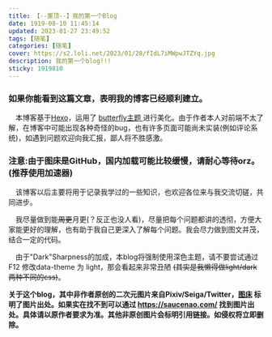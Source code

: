```yaml
---
title: 【--置顶--】我的第一个Blog 
date: 1919-08-10 11:45:14 
updated: 2023-01-27 23:49:52
tags: [随笔]
categories: [随笔]
cover: https://s2.loli.net/2023/01/28/fIdL7iMWpwJTZYq.jpg
description: 我的第一个blog!!!
sticky: 1919810
---
```

### 如果你能看到这篇文章，表明我的博客已经顺利建立。

&emsp;本博客基于[Hexo](https://hexo.io/zh-cn/index.html)，运用了 [butterfly主题 ](https://butterfly.js.org/)进行美化。由于作者本人对前端不太了解，在博客中可能出现各种奇怪的bug，也有许多页面可能尚未实装(例如评论系统)，如遇到问题欢迎向我汇报，鄙人将不胜感激。

### **注意:由于图床是GitHub，国内加载可能比较缓慢，请耐心等待orz。(推荐使用加速器)**

&emsp;该博客以后主要将用于记录我学过的一些知识，也欢迎各位来与我交流切磋，共同进步。

&emsp;我尽量做到能~~周更~~月更(？反正也没人看)，尽量把每个问题都讲的透彻，方便大家能更好的理解，也有助于我自己更深入了解每个问题。我会尽力做到图文并茂，结合一定的代码。

&emsp;由于"Dark"Sharpness的加成，本blog将强制使用深色主题，请不要尝试通过 F12 修改data-theme 为 light，那会看起来非常丑陋 ~~(其实是我懒得做light/dark两种不同的css)~~。

**关于这个blog，其中非作者原创的二次元图片来自Pixiv/Seiga/Twitter，[图床](https://github.com/DarkSharpness/Photos/)  标明了图片出处。如果实在找不到可以通过 https://saucenao.com/  找到图片出处。具体请以原作者要求为准。其他非原创图片会标明引用链接。如侵权将立即删除。**

